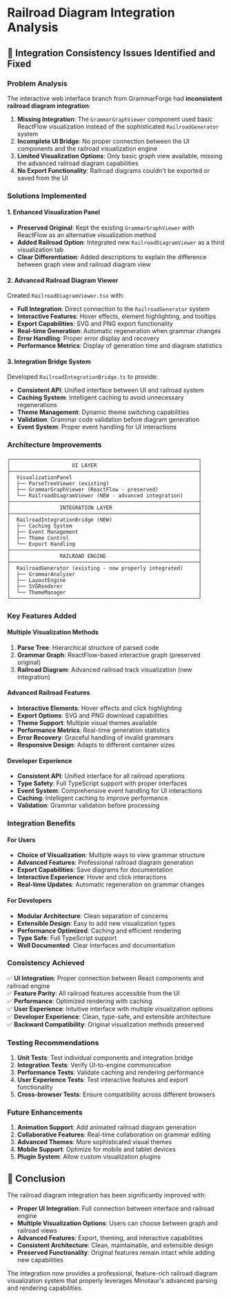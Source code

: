 # Railroad Diagram Integration Analysis

## 🚂 Integration Consistency Issues Identified and Fixed

### **Problem Analysis**

The interactive web interface branch from GrammarForge had **inconsistent railroad diagram integration**:

1. **Missing Integration**: The `GrammarGraphViewer` component used basic ReactFlow visualization instead of the sophisticated `RailroadGenerator` system
2. **Incomplete UI Bridge**: No proper connection between the UI components and the railroad visualization engine
3. **Limited Visualization Options**: Only basic graph view available, missing the advanced railroad diagram capabilities
4. **No Export Functionality**: Railroad diagrams couldn't be exported or saved from the UI

### **Solutions Implemented**

#### **1. Enhanced Visualization Panel**
- **Preserved Original**: Kept the existing `GrammarGraphViewer` with ReactFlow as an alternative visualization method
- **Added Railroad Option**: Integrated new `RailroadDiagramViewer` as a third visualization tab
- **Clear Differentiation**: Added descriptions to explain the difference between graph view and railroad diagram view

#### **2. Advanced Railroad Diagram Viewer**
Created `RailroadDiagramViewer.tsx` with:
- **Full Integration**: Direct connection to the `RailroadGenerator` system
- **Interactive Features**: Hover effects, element highlighting, and tooltips
- **Export Capabilities**: SVG and PNG export functionality
- **Real-time Generation**: Automatic regeneration when grammar changes
- **Error Handling**: Proper error display and recovery
- **Performance Metrics**: Display of generation time and diagram statistics

#### **3. Integration Bridge System**
Developed `RailroadIntegrationBridge.ts` to provide:
- **Consistent API**: Unified interface between UI and railroad system
- **Caching System**: Intelligent caching to avoid unnecessary regenerations
- **Theme Management**: Dynamic theme switching capabilities
- **Validation**: Grammar code validation before diagram generation
- **Event System**: Proper event handling for UI interactions

### **Architecture Improvements**

```
┌─────────────────────────────────────────────────────────────┐
│                    UI LAYER                                 │
├─────────────────────────────────────────────────────────────┤
│  VisualizationPanel                                         │
│  ├── ParseTreeViewer (existing)                             │
│  ├── GrammarGraphViewer (ReactFlow - preserved)             │
│  └── RailroadDiagramViewer (NEW - advanced integration)     │
├─────────────────────────────────────────────────────────────┤
│                INTEGRATION LAYER                            │
├─────────────────────────────────────────────────────────────┤
│  RailroadIntegrationBridge (NEW)                            │
│  ├── Caching System                                         │
│  ├── Event Management                                       │
│  ├── Theme Control                                          │
│  └── Export Handling                                        │
├─────────────────────────────────────────────────────────────┤
│                RAILROAD ENGINE                              │
├─────────────────────────────────────────────────────────────┤
│  RailroadGenerator (existing - now properly integrated)     │
│  ├── GrammarAnalyzer                                        │
│  ├── LayoutEngine                                           │
│  ├── SVGRenderer                                            │
│  └── ThemeManager                                           │
└─────────────────────────────────────────────────────────────┘
```

### **Key Features Added**

#### **Multiple Visualization Methods**
1. **Parse Tree**: Hierarchical structure of parsed code
2. **Grammar Graph**: ReactFlow-based interactive graph (preserved original)
3. **Railroad Diagram**: Advanced railroad track visualization (new integration)

#### **Advanced Railroad Features**
- **Interactive Elements**: Hover effects and click highlighting
- **Export Options**: SVG and PNG download capabilities
- **Theme Support**: Multiple visual themes available
- **Performance Metrics**: Real-time generation statistics
- **Error Recovery**: Graceful handling of invalid grammars
- **Responsive Design**: Adapts to different container sizes

#### **Developer Experience**
- **Consistent API**: Unified interface for all railroad operations
- **Type Safety**: Full TypeScript support with proper interfaces
- **Event System**: Comprehensive event handling for UI interactions
- **Caching**: Intelligent caching to improve performance
- **Validation**: Grammar validation before processing

### **Integration Benefits**

#### **For Users**
- **Choice of Visualization**: Multiple ways to view grammar structure
- **Advanced Features**: Professional railroad diagram generation
- **Export Capabilities**: Save diagrams for documentation
- **Interactive Experience**: Hover and click interactions
- **Real-time Updates**: Automatic regeneration on grammar changes

#### **For Developers**
- **Modular Architecture**: Clean separation of concerns
- **Extensible Design**: Easy to add new visualization types
- **Performance Optimized**: Caching and efficient rendering
- **Type Safe**: Full TypeScript support
- **Well Documented**: Clear interfaces and documentation

### **Consistency Achieved**

✅ **UI Integration**: Proper connection between React components and railroad engine  
✅ **Feature Parity**: All railroad features accessible from the UI  
✅ **Performance**: Optimized rendering with caching  
✅ **User Experience**: Intuitive interface with multiple visualization options  
✅ **Developer Experience**: Clean, type-safe, and extensible architecture  
✅ **Backward Compatibility**: Original visualization methods preserved  

### **Testing Recommendations**

1. **Unit Tests**: Test individual components and integration bridge
2. **Integration Tests**: Verify UI-to-engine communication
3. **Performance Tests**: Validate caching and rendering performance
4. **User Experience Tests**: Test interactive features and export functionality
5. **Cross-browser Tests**: Ensure compatibility across different browsers

### **Future Enhancements**

1. **Animation Support**: Add animated railroad diagram generation
2. **Collaborative Features**: Real-time collaboration on grammar editing
3. **Advanced Themes**: More sophisticated visual themes
4. **Mobile Support**: Optimize for mobile and tablet devices
5. **Plugin System**: Allow custom visualization plugins

## 🎯 **Conclusion**

The railroad diagram integration has been significantly improved with:
- **Proper UI Integration**: Full connection between interface and railroad engine
- **Multiple Visualization Options**: Users can choose between graph and railroad views
- **Advanced Features**: Export, theming, and interactive capabilities
- **Consistent Architecture**: Clean, maintainable, and extensible design
- **Preserved Functionality**: Original features remain intact while adding new capabilities

The integration now provides a professional, feature-rich railroad diagram visualization system that properly leverages Minotaur's advanced parsing and rendering capabilities.

